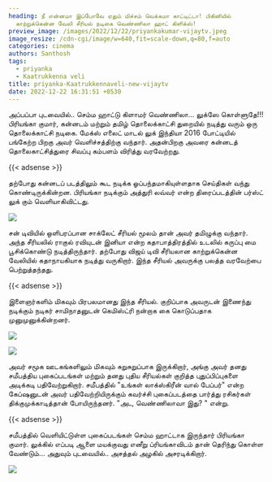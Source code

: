 ```yaml
---
heading: நீ என்னமா இப்போவே ஏதும் மிச்சம் வெக்கமா காட்டிட்டா! பிகினியில்
  காற்றுக்கென்ன வேலி சீரியல் நடிகை வெண்ணிலா ஹாட் கிளிக்ஸ்!
preview_image: /images/2022/12/22/priyankakumar-vijaytv.jpeg
image_resize: /cdn-cgi/image/w=640,fit=scale-down,q=80,f=auto
categories: cinema
authors: Santhosh
tags:
  - priyanka
  - Kaatrukkenna veli
title: priyanka-Kaatrukkennaveli-new-vijaytv
date: 2022-12-22 16:31:51 +0530
---
```

அப்பப்பா புடவையில்.. செம்ம ஹாட்டு கிளாமர் வெண்ணிலா... லுக்ஸே கொள்ளுதே!!!
பிரியங்கா குமார், கன்னடம் மற்றும் தமிழ் தொலைக்காட்சி துறையில் நடித்து வரும்  ஒரு தொலைக்காட்சி நடிகை.  மேக்ஸ் எலைட் மாடல் லுக் இந்தியா 2016 போட்டியில் பங்கேற்ற பிறகு அவர் வெளிச்சத்திற்கு வந்தார். அதன்பிறகு அவரை கன்னடத் தொலைகாட்சித்துரை சிவப்பு கம்பளம் விரித்து வரவேற்றது. 

{{< adsense >}}

தற்போது கன்னடப் படத்திலும் கூட நடிக்க ஓப்பந்தமாகியுள்ளதாக செய்திகள் வந்து கொண்டிருக்கின்றன. பிரியங்கா நடிக்கும் அத்துரி லவ்வர் என்ற திரைப்படத்தின் பர்ஸ்ட் லுக் கும் வெளியாகிவிட்டது.


![](/images/2022/12/22/priyanka-kaatrukkennaveli-new-vijaytv6.jpeg)

சன் டிவியில் ஒளிபரப்பான சாக்லேட் சீரியல் மூலம் தான் அவர் தமிழுக்கு வந்தார். அந்த சீரியலில் ராகுல் ரவியுடன் இனியா என்ற கதாபாத்திரத்தில் உடலில் கருப்பு மை பூசிக்கொண்டு நடித்திருந்தார். தற்போது விஜய் டிவி சீரியலான காற்றுக்கென்ன வேலியில் கதாநாயகியாக நடித்து வருகிறார். இந்த சீரியல் அவருக்கு பலத்த வரவேற்பை பெற்றுத்தந்தது.

{{< adsense >}}


இளைஞர்களிம் மிகவும் பிரபலமானது இந்த சீரியல். குறிப்பாக அவருடன் இணைந்து நடிக்கும் நடிகர் சாமிநாதனுடன் கெமிஸ்ட்ரி நன்றாக கை கொடுப்பதாக முனுமுனுக்கின்றனர்.


![](/images/2022/12/22/priyanka-kaatrukkennaveli-new-vijaytv2.jpeg)

![](/images/2022/12/22/priyanka-kaatrukkennaveli-new-vijaytv.jpeg)

அவர் சமூக ஊடகங்களிலும் மிகவும் சுறுசுறுப்பாக இருக்கிறார், அங்கு அவர் தனது சமீபத்திய புகைப்படங்கள் மற்றும் தனது புதிய சீரியல்கள் குறித்த புதுப்பிப்புகளை அடிக்கடி பதிவேற்றுகிறார். சமீபத்தில் "உங்கள் லாக்ஸ்கிரீன் வால் பேப்பர்" என்ற கேப்ஷனுடன் அவர் பதிவேற்றியிருக்கும் கவர்ச்சி புகைப்படத்தை பார்த்து ரசிகர்கள் திக்குமுக்காடித்தான்  போயிருந்தனர். "அட, வெண்ணிலாவா இது? " என்று.

{{< adsense >}}


சமீபத்தில் வெளியிட்டுள்ள புகைப்படங்கள் செம்ம ஹாட்டாக இருந்தார் பிரியங்கா குமார். லுக்கில் எப்படி ஆளை மயக்குவது எனீறு ப்ரியங்காவிடம் தான் தெரிந்து கொள்ள வேண்டும்...‌ அதுவும் புடவையில்.. அசத்தல் அழகில் அசரடிக்கிறார்.

![](/images/2022/12/22/priyanka-kaatrukkennaveli-new-vijaytv4.jpeg)